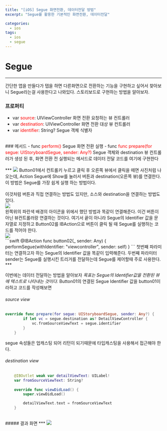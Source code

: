 ```yaml
---
title: "[iOS] Segue 화면전환, 데이터전달 방법"
excerpt: "Segue를 활용한 기본적인 화면전환, 데이터전달"

categories:
  - ios
tags:
  - ios
  - segue
---
```


# Segue
***
간단한 앱을 만들다가 탭을 하면 다른화면으로 전환하는 기능을 구현하고 싶어서 찾아보니 Segue라는걸 사용한다고 나와있다. 스토리보드로 구현하는 방법을 알아보자.

### 프로퍼티
- var <span style="color:red">source</span>: UIViewController 
화면 전환 요청하는 뷰 컨트롤러
- var <span style="color:red">destination</span>: UIViewController
화면 전환 대상 뷰 컨트롤러
- var <span style="color:red">identifier</span>: String?
Segue 객체 식별자
<br>
### 메서드
- func <span style="color:red">perform()</span>
Segue 화면 전환 실행
- func <span style="color:red">func prepare(for segue: UIStoryboardSegue, sender: Any?)</span>
Segue 객체와 destination 뷰 컨트롤러가 생성 된 후, 화면 전환 전 실행되는 메서드로 데이터 전달 코드를 여기에 구현한다

<br>
<br>
***
<img src="/assets/images/segue1.png">
Button01에서 컨트롤키 누르고 클릭 후 오른쪽 뷰에서 클릭을 떼면 사진처럼 나오는데, Action Segue에 Show를 눌러서 버튼과 destination(오른쪽 뷰)를 연결한다. 이 방법은 Segue를 가장 쉽게 실행 하는 방법이다.  
<br>
<br>
이것처럼 버튼과 직접 연결하는 방법도 있지만, 소스와 destination을 연결하는 방법도 있다.
<br>
<img src="/assets/images/segue3.png">
<br>
왼쪽위의 파란색 배경의 아이콘을 위에서 했던 방법과 똑같이 연결해준다. 이건 버튼이 아닌 뷰컨트롤러랑 연결하는 것이다.  
여기서 끝이 아니라 Segue의 Identifier 값을 문자열로 지정하고 Button02를 IBAction으로 버튼이 클릭 될 때 Segue를 실행하는 코드를 적어야 한다.
<br>
<img src="/assets/images/segue4.png">
<br>
```swift
  @IBAction func button02(_ sender: Any) {
        performSegue(withIdentifier: "viewcontroller", sender: self)
    }
```
첫번째 파라미터는 연결하고자 하는 Segue의 Identifier 값을 똑같이 입력해준다.
두번째 파라미터 sender는 Segue를 실행시킨 트리거를 전달하는데 Segue를 제어할때 주로 사용한다.
***

이번에는 데이터 전달하는 방법을 알아보자
*목표는 Segue의 Identifier값을 전환된 뷰에 텍스트로 나타내는 것이다.*
Button01의 연결된 Segue Identifier 값을 button01이라하고 코드를 작성해보면
###### source view
```swift
override func prepare(for segue: UIStoryboardSegue, sender: Any?) {
        if let vc = segue.destination as? DetailViewController {
            vc.fromSourceViewText = segue.identifier
        }
    }
```    
segue 속성들은 업캐스팅 되어 리턴이 되기때문에 타입캐스팅을 사용해서 접근해야 한다.
<br>
###### destination view
```swift
    @IBOutlet weak var detailViewText: UILabel!
    var fromSourceViewText: String?
    
    override func viewDidLoad() {
        super.viewDidLoad()

        detailViewText.text = fromSourceViewText
    }
```
<br>
##### 결과 화면
***
<img src="/assets/images/segue5.gif">
